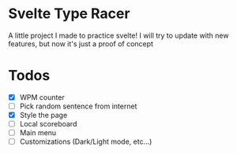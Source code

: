 # Svelte Type Racer

A little project I made to practice svelte! I will try to update with new features, but now it's just a proof of concept

# Todos

- [x] WPM counter
- [ ] Pick random sentence from internet
- [x] Style the page
- [ ] Local scoreboard
- [ ] Main menu
- [ ] Customizations (Dark/Light mode, etc...)
